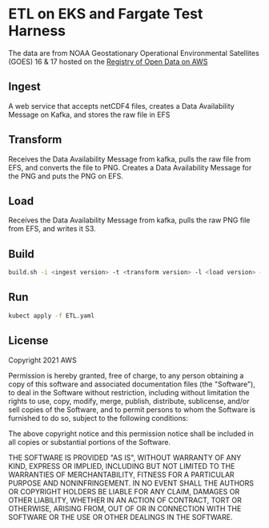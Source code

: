 <!--Copyright Amazon.com, Inc. or its affiliates. All Rights Reserved.-->
<!--SPDX-License-Identifier: MIT-0-->

# ETL on EKS and Fargate Test Harness

The data are from NOAA Geostationary Operational Environmental Satellites (GOES) 16 & 17 hosted on the [Registry of Open Data on AWS](https://registry.opendata.aws/noaa-goes/)

## Ingest
A web service that accepts netCDF4 files, creates a Data Availability Message on Kafka, and stores the raw file in EFS

## Transform
Receives the Data Availability Message from kafka, pulls the raw file from EFS, and converts the file to PNG. 
Creates a Data Availability Message for the PNG and puts the PNG on EFS. 

## Load 
Receives the Data Availability Message from kafka, pulls the raw PNG file from EFS, and writes it S3. 


## Build
```sh
build.sh -i <ingest version> -t <transform version> -l <load version> -r <reporistory url>
```

## Run

```sh
kubect apply -f ETL.yaml
```

## License

Copyright 2021 AWS

Permission is hereby granted, free of charge, to any person obtaining a copy of this software and associated documentation files (the "Software"), to deal in the Software without restriction, including without limitation the rights to use, copy, modify, merge, publish, distribute, sublicense, and/or sell copies of the Software, and to permit persons to whom the Software is furnished to do so, subject to the following conditions:

The above copyright notice and this permission notice shall be included in all copies or substantial portions of the Software.

THE SOFTWARE IS PROVIDED "AS IS", WITHOUT WARRANTY OF ANY KIND, EXPRESS OR IMPLIED, INCLUDING BUT NOT LIMITED TO THE WARRANTIES OF MERCHANTABILITY, FITNESS FOR A PARTICULAR PURPOSE AND NONINFRINGEMENT. IN NO EVENT SHALL THE AUTHORS OR COPYRIGHT HOLDERS BE LIABLE FOR ANY CLAIM, DAMAGES OR OTHER LIABILITY, WHETHER IN AN ACTION OF CONTRACT, TORT OR OTHERWISE, ARISING FROM, OUT OF OR IN CONNECTION WITH THE SOFTWARE OR THE USE OR OTHER DEALINGS IN THE SOFTWARE.